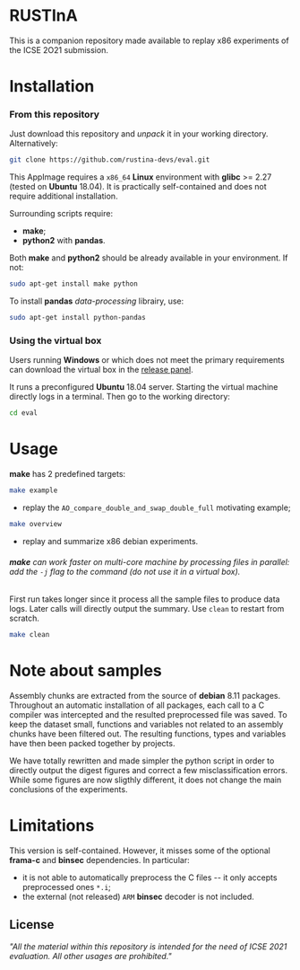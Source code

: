 # RUSTInA

This is a companion repository made available to replay x86 experiments of the ICSE 2O21 submission.

# Installation

### From this repository

Just download this repository and *unpack* it in your working directory. Alternatively:
```sh
git clone https://github.com/rustina-devs/eval.git
```

This AppImage requires a `x86_64` **Linux** environment with **glibc** >= 2.27 (tested on **Ubuntu** 18.04).
It is practically self-contained and does not require additional installation.

Surrounding scripts require:
- **make**;
- **python2** with **pandas**.

Both **make** and **python2** should be already available in your environment. If not:
```sh
sudo apt-get install make python
```
To install **pandas** *data-processing* librairy, use:
```sh
sudo apt-get install python-pandas
```

### Using the virtual box

Users running **Windows** or which does not meet the primary requirements can download the virtual box in the [release panel](https://github.com/rustina-devs/eval/releases/download/v0.1/rustina-devs.ova).

It runs a preconfigured **Ubuntu** 18.04 server. Starting the virtual machine directly logs in a terminal. Then go to the working directory:
```sh
cd eval
```

# Usage

**make** has 2 predefined targets:
```sh
make example
```
- replay the `AO_compare_double_and_swap_double_full` motivating example;
```sh
make overview
```
- replay and summarize x86 debian experiments.

###### **make** can work faster on multi-core machine by processing files in parallel: add the `-j` flag to the command (do not use it in a virtual box).
First run takes longer since it process all the sample files to produce data logs. Later calls will directly output the summary. Use `clean` to restart from scratch.
```sh
make clean
```

# Note about samples

Assembly chunks are extracted from the source of **debian** 8.11 packages.
Throughout an automatic installation of all packages, each call to a C compiler was intercepted and the resulted preprocessed file was saved.
To keep the dataset small, functions and variables not related to an assembly chunks have been filtered out.
The resulting functions, types and variables have then been packed together by projects.

We have totally rewritten and made simpler the python script in order to directly output the digest figures and correct a few misclassification errors. While some figures are now sligthly different, it does not change the main conclusions of the experiments.

# Limitations

This version is self-contained. However, it misses some of the optional **frama-c** and **binsec** dependencies.
In particular:
- it is not able to automatically preprocess the C files -- it only accepts preprocessed ones `*.i`;
- the external (not released) `ARM` **binsec** decoder is not included.

License
----

*"All the material within this repository is intended for the need of ICSE 2021 evaluation. All other usages are prohibited."*
